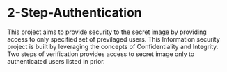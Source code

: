 # 2-Step-Authentication
This project aims to provide security to the secret image by providing access to only specified set of previlaged users. This Information security project is built by leveraging the concepts of Confidentiality and Integrity. Two steps of verification provides access to secret image only to authenticated users listed in prior.
